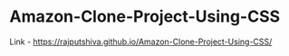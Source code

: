 # Amazon-Clone-Project-Using-CSS

Link - https://rajputshiva.github.io/Amazon-Clone-Project-Using-CSS/
